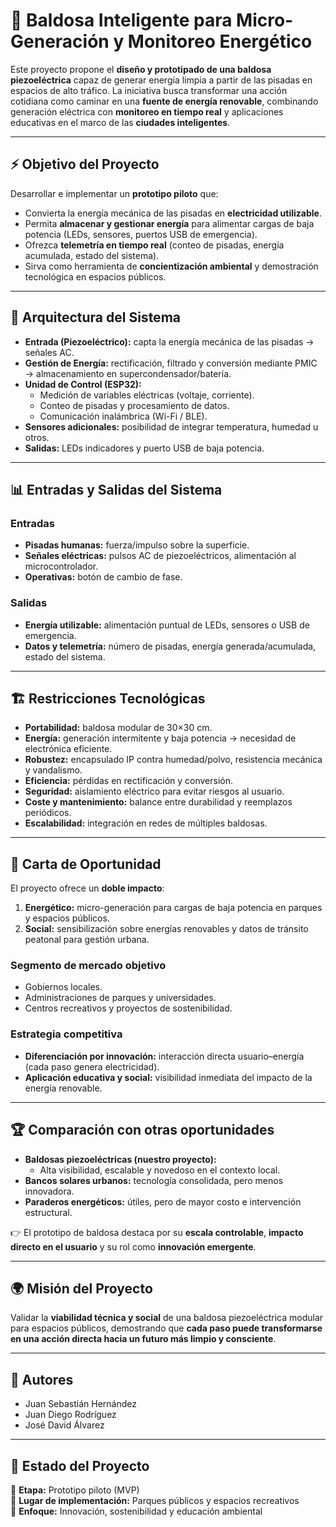 # 🌱 Baldosa Inteligente para Micro-Generación y Monitoreo Energético

Este proyecto propone el **diseño y prototipado de una baldosa piezoeléctrica** capaz de generar energía limpia a partir de las pisadas en espacios de alto tráfico. La iniciativa busca transformar una acción cotidiana como caminar en una **fuente de energía renovable**, combinando generación eléctrica con **monitoreo en tiempo real** y aplicaciones educativas en el marco de las **ciudades inteligentes**.

---

## ⚡ Objetivo del Proyecto
Desarrollar e implementar un **prototipo piloto** que:
- Convierta la energía mecánica de las pisadas en **electricidad utilizable**.
- Permita **almacenar y gestionar energía** para alimentar cargas de baja potencia (LEDs, sensores, puertos USB de emergencia).
- Ofrezca **telemetría en tiempo real** (conteo de pisadas, energía acumulada, estado del sistema).
- Sirva como herramienta de **concientización ambiental** y demostración tecnológica en espacios públicos.

---

## 🔧 Arquitectura del Sistema

- **Entrada (Piezoeléctrico):** capta la energía mecánica de las pisadas → señales AC.  
- **Gestión de Energía:** rectificación, filtrado y conversión mediante PMIC → almacenamiento en supercondensador/batería.  
- **Unidad de Control (ESP32):**  
  - Medición de variables eléctricas (voltaje, corriente).  
  - Conteo de pisadas y procesamiento de datos.  
  - Comunicación inalámbrica (Wi-Fi / BLE).  
- **Sensores adicionales:** posibilidad de integrar temperatura, humedad u otros.  
- **Salidas:** LEDs indicadores y puerto USB de baja potencia.  

---

## 📊 Entradas y Salidas del Sistema
### Entradas
- **Pisadas humanas:** fuerza/impulso sobre la superficie.  
- **Señales eléctricas:** pulsos AC de piezoeléctricos, alimentación al microcontrolador.  
- **Operativas:** botón de cambio de fase.  

### Salidas
- **Energía utilizable:** alimentación puntual de LEDs, sensores o USB de emergencia.  
- **Datos y telemetría:** número de pisadas, energía generada/acumulada, estado del sistema.  

---

## 🏗️ Restricciones Tecnológicas
- **Portabilidad:** baldosa modular de 30×30 cm.  
- **Energía:** generación intermitente y baja potencia → necesidad de electrónica eficiente.  
- **Robustez:** encapsulado IP contra humedad/polvo, resistencia mecánica y vandalismo.  
- **Eficiencia:** pérdidas en rectificación y conversión.  
- **Seguridad:** aislamiento eléctrico para evitar riesgos al usuario.  
- **Coste y mantenimiento:** balance entre durabilidad y reemplazos periódicos.  
- **Escalabilidad:** integración en redes de múltiples baldosas.  

---

## 🚀 Carta de Oportunidad
El proyecto ofrece un **doble impacto**:
1. **Energético:** micro-generación para cargas de baja potencia en parques y espacios públicos.  
2. **Social:** sensibilización sobre energías renovables y datos de tránsito peatonal para gestión urbana.  

### Segmento de mercado objetivo
- Gobiernos locales.  
- Administraciones de parques y universidades.  
- Centros recreativos y proyectos de sostenibilidad.  

### Estrategia competitiva
- **Diferenciación por innovación:** interacción directa usuario–energía (cada paso genera electricidad).  
- **Aplicación educativa y social:** visibilidad inmediata del impacto de la energía renovable.  

---

## 🏆 Comparación con otras oportunidades
- **Baldosas piezoeléctricas (nuestro proyecto):**  
  - Alta visibilidad, escalable y novedoso en el contexto local.  
- **Bancos solares urbanos:** tecnología consolidada, pero menos innovadora.  
- **Paraderos energéticos:** útiles, pero de mayor costo e intervención estructural.  

👉 El prototipo de baldosa destaca por su **escala controlable**, **impacto directo en el usuario** y su rol como **innovación emergente**.  

---

## 🌍 Misión del Proyecto
Validar la **viabilidad técnica y social** de una baldosa piezoeléctrica modular para espacios públicos, demostrando que **cada paso puede transformarse en una acción directa hacia un futuro más limpio y consciente**.  

---

## 👥 Autores
- Juan Sebastián Hernández  
- Juan Diego Rodríguez  
- José David Álvarez  

---

## 📌 Estado del Proyecto
🔬 **Etapa:** Prototipo piloto (MVP)  
📍 **Lugar de implementación:** Parques públicos y espacios recreativos  
🎯 **Enfoque:** Innovación, sostenibilidad y educación ambiental
